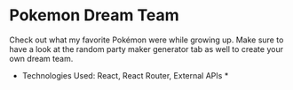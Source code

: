 # Pokemon Dream Team
Check out what my favorite Pokémon were while growing up. Make sure to have a look at the random party maker generator tab as well to create your own dream team.

* Technologies Used: React, React Router, External APIs  *

